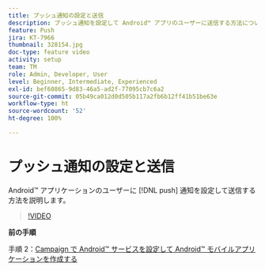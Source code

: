 ```yaml
---
title: プッシュ通知の設定と送信
description: プッシュ通知を設定して Android™ アプリのユーザーに送信する方法について説明します。
feature: Push
jira: KT-7966
thumbnail: 328154.jpg
doc-type: feature video
activity: setup
team: TM
role: Admin, Developer, User
level: Beginner, Intermediate, Experienced
exl-id: bef60865-9d83-46a5-ad2f-77095cb7c6a2
source-git-commit: 05b49ca012d0d505b117a2fb6b12ff41b51be63e
workflow-type: ht
source-wordcount: '52'
ht-degree: 100%

---
```


# プッシュ通知の設定と送信

Android™ アプリケーションのユーザーに [!DNL push] 通知を設定して送信する方法を説明します。

>[!VIDEO](https://video.tv.adobe.com/v/328154?quality=12&learn=on)

**前の手順**

手順 2：[Campaign で Android™ サービスを設定して Android™ モバイルアプリケーションを作成する](/help/tutorial-get-started-with-push-notifications-for-android/configure-an-android-service-in-campaign.md)
